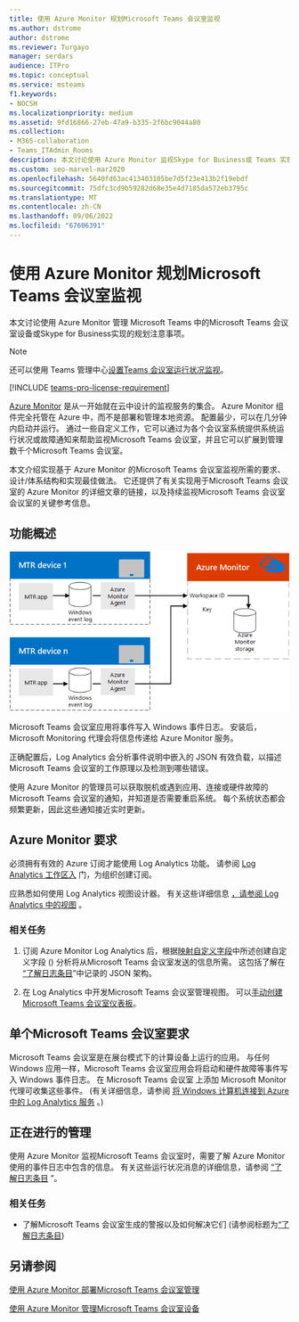 ```yaml
---
title: 使用 Azure Monitor 规划Microsoft Teams 会议室监视
ms.author: dstrome
author: dstrome
ms.reviewer: Turgayo
manager: serdars
audience: ITPro
ms.topic: conceptual
ms.service: msteams
f1.keywords:
- NOCSH
ms.localizationpriority: medium
ms.assetid: 9fd16866-27eb-47a9-b335-2f6bc9044a80
ms.collection:
- M365-collaboration
- Teams_ITAdmin_Rooms
description: 本文讨论使用 Azure Monitor 监视Skype for Business或 Teams 实现中的Microsoft Teams 会议室的规划注意事项。
ms.custom: seo-marvel-mar2020
ms.openlocfilehash: 5640fd63ac413403105be7d5f23e413b2f19ebdf
ms.sourcegitcommit: 75dfc3cd9b59282d68e35e4d7185da572eb3795c
ms.translationtype: MT
ms.contentlocale: zh-CN
ms.lasthandoff: 09/06/2022
ms.locfileid: "67606391"
---
```

# <a name="plan-microsoft-teams-rooms-monitoring-with-azure-monitor"></a>使用 Azure Monitor 规划Microsoft Teams 会议室监视
 
 本文讨论使用 Azure Monitor 管理 Microsoft Teams 中的Microsoft Teams 会议室设备或Skype for Business实现的规划注意事项。

> [!NOTE]
> 还可以使用 Teams 管理中心[设置Teams 会议室运行状况监视](../alerts/device-health-status.md)。

[!INCLUDE [teams-pro-license-requirement](../includes/teams-pro-license-requirement.md)]

[Azure Monitor](/azure/azure-monitor/overview) 是从一开始就在云中设计的监视服务的集合。 Azure Monitor 组件完全托管在 Azure 中，而不是部署和管理本地资源。 配置最少，可以在几分钟内启动并运行。 通过一些自定义工作，它可以通过为各个会议室系统提供系统运行状况或故障通知来帮助监视Microsoft Teams 会议室，并且它可以扩展到管理数千个Microsoft Teams 会议室。
  
本文介绍实现基于 Azure Monitor 的Microsoft Teams 会议室监视所需的要求、设计/体系结构和实现最佳做法。 它还提供了有关实现用于Microsoft Teams 会议室的 Azure Monitor 的详细文章的链接，以及持续监视Microsoft Teams 会议室会议室的关键参考信息。
  
## <a name="functional-overview"></a>功能概述

![使用 Azure Monitor 进行Microsoft Teams 会议室管理的示意图。](../media/3f2ae1b8-61ea-4cd6-afb4-4bd75ccc746a.png)
  
Microsoft Teams 会议室应用将事件写入 Windows 事件日志。 安装后，Microsoft Monitoring 代理会将信息传递给 Azure Monitor 服务。
  
正确配置后，Log Analytics 会分析事件说明中嵌入的 JSON 有效负载，以描述Microsoft Teams 会议室的工作原理以及检测到哪些错误。
  
使用 Azure Monitor 的管理员可以获取脱机或遇到应用、连接或硬件故障的Microsoft Teams 会议室的通知，并知道是否需要重启系统。 每个系统状态都会频繁更新，因此这些通知接近实时更新。
  
## <a name="azure-monitor-requirements"></a>Azure Monitor 要求

必须拥有有效的 Azure 订阅才能使用 Log Analytics 功能。 请参阅 [Log Analytics 工作区入](/azure/azure-monitor/learn/quick-create-workspace) 门，为组织创建订阅。
  
应熟悉如何使用 Log Analytics 视图设计器。 有关这些详细信息 [，请参阅 Log Analytics 中的视图](/azure/azure-monitor/platform/view-designer) 。
  
### <a name="related-tasks"></a>相关任务

1. 订阅 Azure Monitor Log Analytics 后，根据[映射自定义字段](azure-monitor-deploy.md#Custom_fields)中所述创建自定义字段 () 分析将从Microsoft Teams 会议室发送的信息所需。 这包括了解在 [“了解日志条目](azure-monitor-manage.md#understand-the-log-entries)”中记录的 JSON 架构。
    
2. 在 Log Analytics 中开发Microsoft Teams 会议室管理视图。 可以[手动创建Microsoft Teams 会议室仪表板](azure-monitor-deploy.md#create-a-microsoft-teams-rooms-dashboard-manually)。
    
## <a name="individual-microsoft-teams-rooms-requirements"></a>单个Microsoft Teams 会议室要求

Microsoft Teams 会议室是在展台模式下的计算设备上运行的应用。 与任何 Windows 应用一样，Microsoft Teams 会议室应用会将启动和硬件故障等事件写入 Windows 事件日志。 在 Microsoft Teams 会议室 上添加 Microsoft Monitor 代理可收集这些事件。  (有关详细信息，请参阅 [将 Windows 计算机连接到 Azure 中的 Log Analytics 服务](/azure/azure-monitor/platform/agent-windows) 。) 
  
## <a name="ongoing-management"></a>正在进行的管理

使用 Azure Monitor 监视Microsoft Teams 会议室时，需要了解 Azure Monitor 使用的事件日志中包含的信息。 有关这些运行状况消息的详细信息，请参阅 [“了解日志条目](azure-monitor-manage.md#understand-the-log-entries) ”。
  
### <a name="related-tasks"></a>相关任务

- 了解Microsoft Teams 会议室生成的警报以及如何解决它们 (请参阅标题为[“了解日志条目](azure-monitor-manage.md#understand-the-log-entries)) 
    
## <a name="see-also"></a>另请参阅

[使用 Azure Monitor 部署Microsoft Teams 会议室管理](azure-monitor-deploy.md)
  
[使用 Azure Monitor 管理Microsoft Teams 会议室设备](azure-monitor-manage.md)
